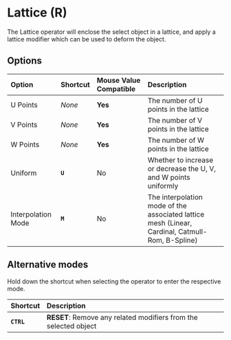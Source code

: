 # Lattice (<span title="Recallable">R</span>)

The Lattice operator will enclose the select object in a lattice, and apply a lattice modifier which can be used to deform the object.

## Options

| Option | Shortcut | Mouse Value Compatible | Description |
| :--- | :--- | :--- | :--- |
| U Points | _None_ | **Yes** | The number of U points in the lattice |
| V Points | _None_ | **Yes** | The number of V points in the lattice |
| W Points | _None_ | **Yes** | The number of W points in the lattice |
| Uniform | **`U`** | No | Whether to increase or decrease the U, V, and W points uniformly |
| Interpolation Mode | **`M`** | No | The interpolation mode of the associated lattice mesh (Linear, Cardinal, Catmull-Rom, B-Spline) |

## Alternative modes

Hold down the shortcut when selecting the operator to enter the respective mode.

| Shortcut | Description |
| :--- | :--- |
| **`CTRL`** | **RESET**: Remove any related modifiers from the selected object |